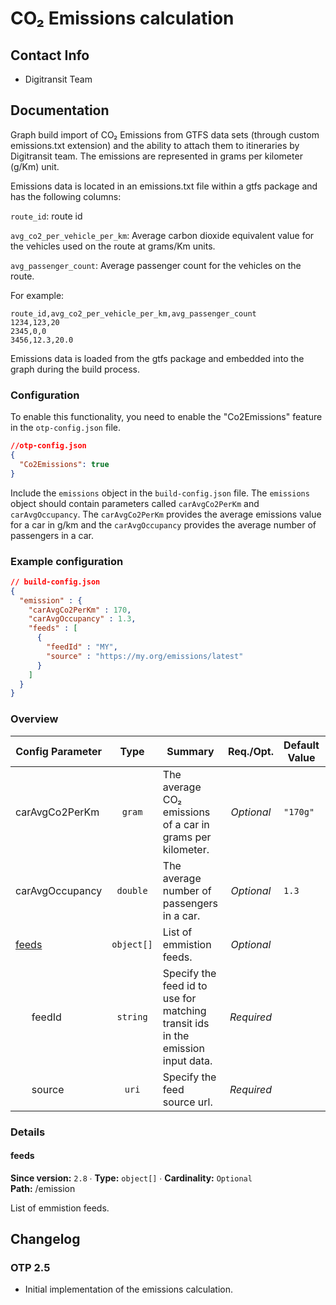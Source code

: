 # CO₂ Emissions calculation

## Contact Info

- Digitransit Team

## Documentation

Graph build import of CO₂ Emissions from GTFS data sets (through custom emissions.txt extension)
and the ability to attach them to itineraries by Digitransit team.
The emissions are represented in grams per kilometer (g/Km) unit.

Emissions data is located in an emissions.txt file within a gtfs package and has the following columns:

`route_id`: route id

`avg_co2_per_vehicle_per_km`: Average carbon dioxide equivalent value for the vehicles used on the route at grams/Km units.

`avg_passenger_count`: Average passenger count for the vehicles on the route.

For example:
```csv
route_id,avg_co2_per_vehicle_per_km,avg_passenger_count
1234,123,20
2345,0,0
3456,12.3,20.0
```

Emissions data is loaded from the gtfs package and embedded into the graph during the build process.


### Configuration
To enable this functionality, you need to enable the "Co2Emissions"  feature in the
`otp-config.json` file.

```JSON
//otp-config.json
{
  "Co2Emissions": true
}

```
Include the `emissions` object in the
`build-config.json` file. The `emissions` object should contain parameters called
`carAvgCo2PerKm` and `carAvgOccupancy`. The `carAvgCo2PerKm` provides the average emissions value for a car in g/km and
the `carAvgOccupancy` provides the average number of passengers in a car.

<!-- config BEGIN -->
<!-- NOTE! This section is auto-generated. Do not change, change doc in code instead. -->

### Example configuration

```JSON
// build-config.json
{
  "emission" : {
    "carAvgCo2PerKm" : 170,
    "carAvgOccupancy" : 1.3,
    "feeds" : [
      {
        "feedId" : "MY",
        "source" : "https://my.org/emissions/latest"
      }
    ]
  }
}
```
### Overview

| Config Parameter         |    Type    | Summary                                                                         |  Req./Opt. | Default Value | Since |
|--------------------------|:----------:|---------------------------------------------------------------------------------|:----------:|---------------|:-----:|
| carAvgCo2PerKm           |   `gram`   | The average CO₂ emissions of a car in grams per kilometer.                      | *Optional* | `"170g"`      |  2.5  |
| carAvgOccupancy          |  `double`  | The average number of passengers in a car.                                      | *Optional* | `1.3`         |  2.5  |
| [feeds](#emission_feeds) | `object[]` | List of emmistion feeds.                                                        | *Optional* |               |  2.8  |
|       feedId             |  `string`  | Specify the feed id to use for matching transit ids in the emission input data. | *Required* |               |  2.8  |
|       source             |    `uri`   | Specify the feed source url.                                                    | *Required* |               |  2.8  |


### Details

<h4 id="emission_feeds">feeds</h4>

**Since version:** `2.8` ∙ **Type:** `object[]` ∙ **Cardinality:** `Optional`   
**Path:** /emission 

List of emmistion feeds.




<!-- config END -->

## Changelog

### OTP 2.5

- Initial implementation of the emissions calculation.
